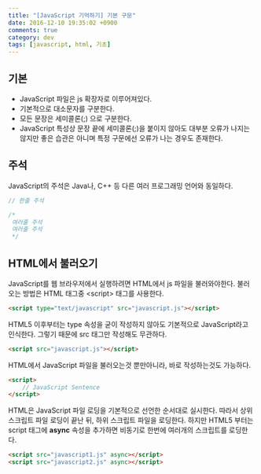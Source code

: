 ```yaml
---
title: "[JavaScript 기억하기] 기본 구문"
date: 2016-12-10 19:35:02 +0900
comments: true
category: dev
tags: [javascript, html, 기초]
---
```


## 기본
* JavaScript 파일은 js 확장자로 이루어져있다.
* 기본적으로 대소문자를 구분한다.
* 모든 문장은 세미콜론(;) 으로 구분한다.
 * JavaScript 특성상 문장 끝에 세미콜론(;)을 붙이지 않아도 대부분 오류가 나지는 않지만 좋은 습관은 아니며 특정 구문에선 오류가 나는 경우도 존재한다.

## 주석
JavaScript의 주석은 Java나, C++ 등 다른 여러 프로그래밍 언어와 동일하다.

```js
// 한줄 주석

/*
 여러줄 주석
 여러줄 주석
 */
```

## HTML에서 불러오기
JavaScript를 웹 브라우저에서 실행하려면 HTML에서 js 파일을 불러와야한다.
불러오는 방법은 HTML 태그중 &lt;script&gt; 태그를 사용한다.

```html
<script type="text/javascript" src="javascript.js"></script>
```

HTML5 이후부터는 type 속성을 굳이 작성하지 않아도 기본적으로 JavaScript라고 인식한다.
그렇기 때문에 src 태그만 작성해도 무관하다.

```html
<script src="javascript.js"></script>
```

HTML에서 JavaScript 파일을 불러오는것 뿐만아니라, 바로 작성하는것도 가능하다.

```html
<script>
	// JavaScript Sentence
</script>
```

HTML은 JavaScript 파일 로딩을 기본적으로 선언한 순서대로 실시한다.
따라서 상위 스크립트 파일 로딩이 끝난 뒤, 하위 스크립트 파일을 로딩한다.
하지만 HTML5 부터는 script 태그에 **async** 속성을 추가하면 비동기로 한번에 여러개의 스크립트를 로딩한다.

```html
<script src="javascript1.js" async></script>
<script src="javascript2.js" async></script>
```
